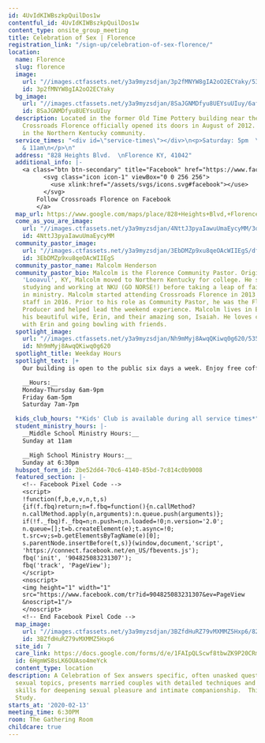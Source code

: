 ```yaml
---
id: 4UvIdKIWBszkpQuilDos1w
contentful_id: 4UvIdKIWBszkpQuilDos1w
content_type: onsite_group_meeting
title: Celebration of Sex | Florence
registration_link: "/sign-up/celebration-of-sex-florence/"
location:
  name: Florence
  slug: florence
  image:
    url: "//images.ctfassets.net/y3a9myzsdjan/3p2fMNYW8gIA2oO2ECYaky/536b68fbbd7f7a5547b1c8af390ad970/locations-florence.jpg"
    id: 3p2fMNYW8gIA2oO2ECYaky
  bg_image:
    url: "//images.ctfassets.net/y3a9myzsdjan/8SaJGNMDfyu8UEYsuUIuy/6af32bdcf77ed73374ded0a3358e9c5b/florence_fireplace-1.jpg"
    id: 8SaJGNMDfyu8UEYsuUIuy
  description: Located in the former Old Time Pottery building near the Florence Mall,
    Crossroads Florence officially opened its doors in August of 2012. We serve people
    in the Northern Kentucky community.
  service_times: "<div id=\"service-times\"></div>\n<p>Saturday: 5pm  \nSunday: 9:15
    & 11am\n</p>\n"
  address: "828 Heights Blvd.  \nFlorence KY, 41042"
  additional_info: |-
    <a class="btn btn-secondary" title="Facebook" href="https://www.facebook.com/Crossroads-Florence-272504036690817/">
          <svg class="icon icon-1" viewBox="0 0 256 256">
            <use xlink:href="/assets/svgs/icons.svg#facebook"></use>
          </svg>
        Follow Crossroads Florence on Facebook
        </a>
  map_url: https://www.google.com/maps/place/828+Heights+Blvd,+Florence,+KY+41042/@38.988549,-84.648451,17z/data=!4m2!3m1!1s0x8841c6ffdb1190cb:0x99fc4ea42b5e2a5b?hl=en
  come_as_you_are_image:
    url: "//images.ctfassets.net/y3a9myzsdjan/4NttJ3pyaIawuUmaEycyMM/3dfcc01867c451ac096e56e4099eef9a/crossroads-church-come-as-you-are.jpg"
    id: 4NttJ3pyaIawuUmaEycyMM
  community_pastor_image:
    url: "//images.ctfassets.net/y3a9myzsdjan/3EbDMZp9xu8qeOAcWIIEgS/df0313e09e25f1a1715f00b078cd6181/Malcolm_Henderson_headshot.jpeg"
    id: 3EbDMZp9xu8qeOAcWIIEgS
  community_pastor_name: Malcolm Henderson
  community_pastor_bio: Malcolm is the Florence Community Pastor. Originally from
    'Looavul', KY, Malcolm moved to Northern Kentucky for college. He spent six years
    studying and working at NKU (GO NORSE!) before taking a leap of faith to work
    in ministry. Malcolm started attending Crossroads Florence in 2013 and joined
    staff in 2016. Prior to his role as Community Pastor, he was the Florence Site
    Producer and helped lead the weekend experience. Malcolm lives in Elsmere with
    his beautiful wife, Erin, and their amazing son, Isaiah. He loves coffee dates
    with Erin and going bowling with friends.
  spotlight_image:
    url: "//images.ctfassets.net/y3a9myzsdjan/Nh9mMyj8AwqQKiwq0g620/535c84c71175b977ee4fc365c23e1f0f/crossroads-church-open.jpg"
    id: Nh9mMyj8AwqQKiwq0g620
  spotlight_title: Weekday Hours
  spotlight_text: |+
    Our building is open to the public six days a week. Enjoy free coffee, wi-fi and plenty of couches. Come for a meeting, just to hang out with friends, or even for a quiet place to read or pray.

    __Hours:__
    Monday-Thursday 6am-9pm
    Friday 6am-5pm
    Saturday 7am-7pm

  kids_club_hours: "*Kids' Club is available during all service times*"
  student_ministry_hours: |-
    __Middle School Ministry Hours:__
    Sunday at 11am

    __High School Ministry Hours:__
    Sunday at 6:30pm
  hubspot_form_id: 2be52dd4-70c6-4140-85bd-7c814c0b9008
  featured_section: |-
    <!-- Facebook Pixel Code -->
    <script>
    !function(f,b,e,v,n,t,s)
    {if(f.fbq)return;n=f.fbq=function(){n.callMethod?
    n.callMethod.apply(n,arguments):n.queue.push(arguments)};
    if(!f._fbq)f._fbq=n;n.push=n;n.loaded=!0;n.version='2.0';
    n.queue=[];t=b.createElement(e);t.async=!0;
    t.src=v;s=b.getElementsByTagName(e)[0];
    s.parentNode.insertBefore(t,s)}(window,document,'script',
    'https://connect.facebook.net/en_US/fbevents.js');
    fbq('init', '904825083231307');
    fbq('track', 'PageView');
    </script>
    <noscript>
    <img height="1" width="1"
    src="https://www.facebook.com/tr?id=904825083231307&ev=PageView
    &noscript=1"/>
    </noscript>
    <!-- End Facebook Pixel Code -->
  map_image:
    url: "//images.ctfassets.net/y3a9myzsdjan/3BZfdHuRZ79vMXMMZ5Hxp6/820c84a3e368f0ee47a2493ab9ca2b96/Screen_Shot_2019-11-15_at_2.43.21_PM.png"
    id: 3BZfdHuRZ79vMXMMZ5Hxp6
  site_id: 7
  care_link: https://docs.google.com/forms/d/e/1FAIpQLScwf8tbwZK9P20CRmfo4YP0Ijf_DPRABWz312acIQmHDGghww/viewform
  id: 6HgmWS8sLK6OUAso4meYck
  content_type: location
description: A Celebration of Sex answers specific, often unasked questions about
  sexual topics, presents married couples with detailed techniques and behavioral
  skills for deepening sexual pleasure and intimate companionship.  This is an 8 Week
  Study.
starts_at: '2020-02-13'
meeting_time: 6:30PM
room: The Gathering Room
childcare: true
---
```


